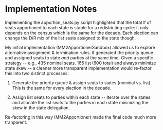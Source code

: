 # Implementation Notes

Implementing the apportion_seats.py script highlighted that the total # of seats apportioned 
to each state is stable for a redistricting cycle: it only depends on the census which is
the same for the decade. Each election can change the D/R mix of the list seats assigned to
the state though.

My initial implementation (MM2ApportionerSandbox) allowed us to explore alternative assignment & termination rules.
It generated the priority queue and assigned seats to state _and_ parties at the same time.
Given a specific strategy -- e.g., 435 nominal seats, 165 list (600 total) and always minimize
state skew -- a cleaner more transparent implementation would re-factor this into two distinct
processes:

1. Generate the priority queue & assign seats to states (nominal vs. list) -- This is the same
  for every election in the decade.

2. Assign list seats to parties within each state -- Iterate over the states and allocate the
  list seats to the parties in each state minimizing the skew in the state delegation.

Re-factoring in this way (MM2Apportioner) made the final code much more tranparent.